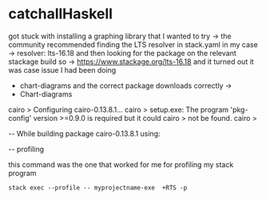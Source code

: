 # catchallHaskell


got stuck with installing a graphing library that I wanted to try ->
the community recommended finding the LTS resolver in stack.yaml
in my case -> resolver: lts-16.18
and then looking for the package on the relevant stackage build
so ->
https://www.stackage.org/lts-16.18
and it turned out it was case issue
I had been doing 
- chart-diagrams
and the correct package downloads correctly ->
- Chart-diagrams

cairo          > Configuring cairo-0.13.8.1...
cairo          > setup.exe: The program 'pkg-config' version >=0.9.0 is required but it could
cairo          > not be found.
cairo          >

--  While building package cairo-0.13.8.1 using:

-- profiling

this command was the one that worked for me for profiling my stack program

``stack exec --profile -- myprojectname-exe  +RTS -p``
